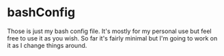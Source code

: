 # bashConfig
Those is just my bash config file. It's mostly for my personal use but feel free to use it as you wish. So far it's fairly minimal but I'm going to work on it as I change things around.
